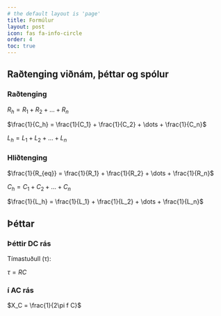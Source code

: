 ```yaml
---
# the default layout is 'page'
title: Formúlur
layout: post
icon: fas fa-info-circle
order: 4
toc: true
---
```


## Raðtenging viðnám, þéttar og spólur

### Raðtenging

$R_h = R_1 + R_2 + \dots + R_n$

$\frac{1}{C_h} = \frac{1}{C_1} + \frac{1}{C_2} + \dots + \frac{1}{C_n}$

$L_h = L_1 + L_2 + \dots + L_n$

### Hliðtenging

$\frac{1}{R_{eq}} = \frac{1}{R_1} + \frac{1}{R_2} + \dots + \frac{1}{R_n}$

$C_h = C_1 + C_2 + \dots + C_n$

$\frac{1}{L_h} = \frac{1}{L_1} + \frac{1}{L_2} + \dots + \frac{1}{L_n}$

## Þéttar

### Þéttir DC rás

Tímastuðull (τ):

$\tau = RC$

### í AC rás

$X_C = \frac{1}{2\pi f C}$

